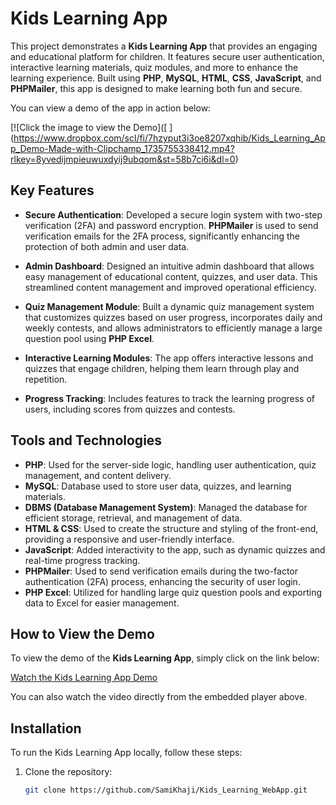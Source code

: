 # Kids Learning App

This project demonstrates a **Kids Learning App** that provides an engaging and educational platform for children. It features secure user authentication, interactive learning materials, quiz modules, and more to enhance the learning experience. Built using **PHP**, **MySQL**, **HTML**, **CSS**, **JavaScript**, and **PHPMailer**, this app is designed to make learning both fun and secure.

You can view a demo of the app in action below:

[![Click the image to view the Demo]([[](https://github.com/user-attachments/assets/28b19ba4-9a14-4c4c-82c3-5fc785c053c6)
](https://www.dropbox.com/scl/fi/7hzyput3i3oe8207xqhib/Kids_Learning_App_Demo-Made-with-Clipchamp_1735755338412.mp4?rlkey=8yvedijmpieuwuxdyij9ubqom&st=58b7ci6i&dl=0)

## Key Features

- **Secure Authentication**: Developed a secure login system with two-step verification (2FA) and password encryption. **PHPMailer** is used to send verification emails for the 2FA process, significantly enhancing the protection of both admin and user data.
  
- **Admin Dashboard**: Designed an intuitive admin dashboard that allows easy management of educational content, quizzes, and user data. This streamlined content management and improved operational efficiency.
  
- **Quiz Management Module**: Built a dynamic quiz management system that customizes quizzes based on user progress, incorporates daily and weekly contests, and allows administrators to efficiently manage a large question pool using **PHP Excel**.
  
- **Interactive Learning Modules**: The app offers interactive lessons and quizzes that engage children, helping them learn through play and repetition.
  
- **Progress Tracking**: Includes features to track the learning progress of users, including scores from quizzes and contests.

## Tools and Technologies

- **PHP**: Used for the server-side logic, handling user authentication, quiz management, and content delivery.
- **MySQL**: Database used to store user data, quizzes, and learning materials.
- **DBMS (Database Management System)**: Managed the database for efficient storage, retrieval, and management of data.
- **HTML & CSS**: Used to create the structure and styling of the front-end, providing a responsive and user-friendly interface.
- **JavaScript**: Added interactivity to the app, such as dynamic quizzes and real-time progress tracking.
- **PHPMailer**: Used to send verification emails during the two-factor authentication (2FA) process, enhancing the security of user login.
- **PHP Excel**: Utilized for handling large quiz question pools and exporting data to Excel for easier management.

## How to View the Demo

To view the demo of the **Kids Learning App**, simply click on the link below:

[Watch the Kids Learning App Demo](https://www.dropbox.com/scl/fi/7hzyput3i3oe8207xqhib/Kids_Learning_App_Demo-Made-with-Clipchamp_1735755338412.mp4?rlkey=8yvedijmpieuwuxdyij9ubqom&st=58b7ci6i&dl=0)

You can also watch the video directly from the embedded player above.

## Installation

To run the Kids Learning App locally, follow these steps:

1. Clone the repository:
   ```bash
   git clone https://github.com/SamiKhaji/Kids_Learning_WebApp.git
